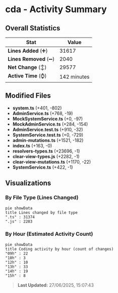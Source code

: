 # cda - Activity Summary 

## Overall Statistics

| Stat                   | Value                                                             |
| ---------------------- | ----------------------------------------------------------------- |
| **Lines Added** (➕)   | 31617                                          |
| **Lines Removed** (➖) | 2040                                        |
| **Net Change** (↕)    | 29577                |
| **Active Time** (⌚)   | 142 minutes |


## Modified Files
- **system.ts** (+401, -802)
- **AdminService.ts** (+768, -19)
- **MockSystemService.ts** (+0, -97)
- **MockAdminService.ts** (+284, -154)
- **AdminService.test.ts** (+910, -32)
- **SystemService.test.ts** (+0, -729)
- **admin-mutations.ts** (+1521, -182)
- **index.ts** (+163, -0)
- **resolvers-types.ts** (+23696, -1)
- **clear-view-types.js** (+2282, -1)
- **clear-view-mutations.ts** (+1170, -22)
- **SystemService.ts** (+422, -1)

## Visualizations

### By File Type (Lines Changed)

```mermaid
pie showData
title Lines changed by file type
".ts" : 31374
".js" : 2283
```

### By Hour (Estimated Activity Count)

```mermaid
pie showData
title Coding activity by hour (count of changes)
"09h" : 22
"10h" : 3
"12h" : 10
"13h" : 33
"14h" : 19
"15h" : 8
```


> **Last Updated:** 27/06/2025, 15:07:43